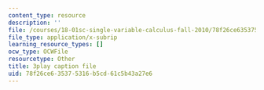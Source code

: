 ```yaml
---
content_type: resource
description: ''
file: /courses/18-01sc-single-variable-calculus-fall-2010/78f26ce635375316b5cd61c5b43a27e6_E7oR_JBgUzA.vtt
file_type: application/x-subrip
learning_resource_types: []
ocw_type: OCWFile
resourcetype: Other
title: 3play caption file
uid: 78f26ce6-3537-5316-b5cd-61c5b43a27e6
---
```

